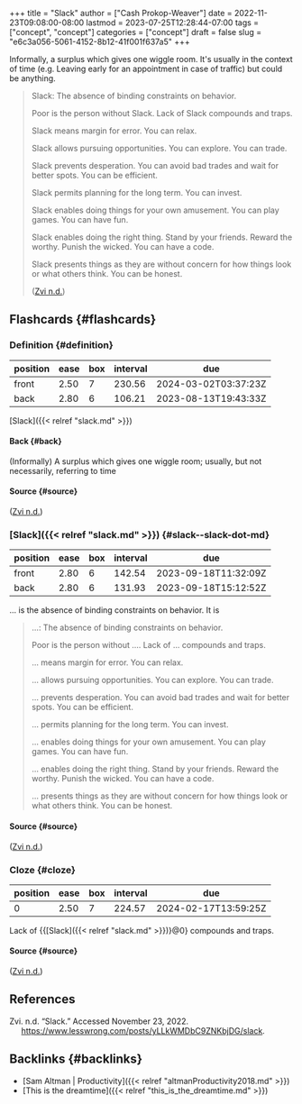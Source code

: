 +++
title = "Slack"
author = ["Cash Prokop-Weaver"]
date = 2022-11-23T09:08:00-08:00
lastmod = 2023-07-25T12:28:44-07:00
tags = ["concept", "concept"]
categories = ["concept"]
draft = false
slug = "e6c3a056-5061-4152-8b12-41f001f637a5"
+++

Informally, a surplus which gives one wiggle room. It's usually in the context of time (e.g. Leaving early for an appointment in case of traffic) but could be anything.

> Slack: The absence of binding constraints on behavior.
>
> Poor is the person without Slack. Lack of Slack compounds and traps.
>
> Slack means margin for error. You can relax.
>
> Slack allows pursuing opportunities. You can explore. You can trade.
>
> Slack prevents desperation. You can avoid bad trades and wait for better spots. You can be efficient.
>
> Slack permits planning for the long term. You can invest.
>
> Slack enables doing things for your own amusement. You can play games. You can have fun.
>
> Slack enables doing the right thing. Stand by your friends. Reward the worthy. Punish the wicked. You can have a code.
>
> Slack presents things as they are without concern for how things look or what others think. You can be honest.
>
> (<a href="#citeproc_bib_item_1">Zvi n.d.</a>)


## Flashcards {#flashcards}


### Definition {#definition}

| position | ease | box | interval | due                  |
|----------|------|-----|----------|----------------------|
| front    | 2.50 | 7   | 230.56   | 2024-03-02T03:37:23Z |
| back     | 2.80 | 6   | 106.21   | 2023-08-13T19:43:33Z |

[Slack]({{< relref "slack.md" >}})


#### Back {#back}

(Informally) A surplus which gives one wiggle room; usually, but not necessarily, referring to time


#### Source {#source}

(<a href="#citeproc_bib_item_1">Zvi n.d.</a>)


### [Slack]({{< relref "slack.md" >}}) {#slack--slack-dot-md}

| position | ease | box | interval | due                  |
|----------|------|-----|----------|----------------------|
| front    | 2.80 | 6   | 142.54   | 2023-09-18T11:32:09Z |
| back     | 2.80 | 6   | 131.93   | 2023-09-18T15:12:52Z |

... is the absence of binding constraints on behavior. It is

> ...: The absence of binding constraints on behavior.
>
> Poor is the person without .... Lack of ... compounds and traps.
>
> ... means margin for error. You can relax.
>
> ... allows pursuing opportunities. You can explore. You can trade.
>
> ... prevents desperation. You can avoid bad trades and wait for better spots. You can be efficient.
>
> ... permits planning for the long term. You can invest.
>
> ... enables doing things for your own amusement. You can play games. You can have fun.
>
> ... enables doing the right thing. Stand by your friends. Reward the worthy. Punish the wicked. You can have a code.
>
> ... presents things as they are without concern for how things look or what others think. You can be honest.


#### Source {#source}

(<a href="#citeproc_bib_item_1">Zvi n.d.</a>)


### Cloze {#cloze}

| position | ease | box | interval | due                  |
|----------|------|-----|----------|----------------------|
| 0        | 2.50 | 7   | 224.57   | 2024-02-17T13:59:25Z |

Lack of {{[Slack]({{< relref "slack.md" >}})}@0} compounds and traps.


#### Source {#source}

(<a href="#citeproc_bib_item_1">Zvi n.d.</a>)

## References

<style>.csl-entry{text-indent: -1.5em; margin-left: 1.5em;}</style><div class="csl-bib-body">
  <div class="csl-entry"><a id="citeproc_bib_item_1"></a>Zvi. n.d. “Slack.” Accessed November 23, 2022. <a href="https://www.lesswrong.com/posts/yLLkWMDbC9ZNKbjDG/slack">https://www.lesswrong.com/posts/yLLkWMDbC9ZNKbjDG/slack</a>.</div>
</div>


## Backlinks {#backlinks}

-   [Sam Altman | Productivity]({{< relref "altmanProductivity2018.md" >}})
-   [This is the dreamtime]({{< relref "this_is_the_dreamtime.md" >}})
